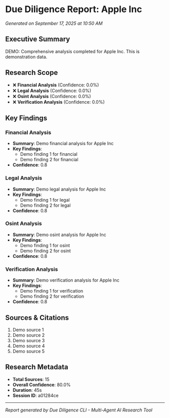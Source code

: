 # Due Diligence Report: Apple Inc
*Generated on September 17, 2025 at 10:50 AM*

## Executive Summary

DEMO: Comprehensive analysis completed for Apple Inc. This is demonstration data.

## Research Scope
- ❌ **Financial Analysis** (Confidence: 0.0%)
- ❌ **Legal Analysis** (Confidence: 0.0%)
- ❌ **Osint Analysis** (Confidence: 0.0%)
- ❌ **Verification Analysis** (Confidence: 0.0%)

## Key Findings

### Financial Analysis

- **Summary**: Demo financial analysis for Apple Inc
- **Key Findings**:
  - Demo finding 1 for financial
  - Demo finding 2 for financial
- **Confidence**: 0.8

### Legal Analysis

- **Summary**: Demo legal analysis for Apple Inc
- **Key Findings**:
  - Demo finding 1 for legal
  - Demo finding 2 for legal
- **Confidence**: 0.8

### Osint Analysis

- **Summary**: Demo osint analysis for Apple Inc
- **Key Findings**:
  - Demo finding 1 for osint
  - Demo finding 2 for osint
- **Confidence**: 0.8

### Verification Analysis

- **Summary**: Demo verification analysis for Apple Inc
- **Key Findings**:
  - Demo finding 1 for verification
  - Demo finding 2 for verification
- **Confidence**: 0.8

## Sources & Citations

1. Demo source 1
2. Demo source 2
3. Demo source 3
4. Demo source 4
5. Demo source 5

## Research Metadata

- **Total Sources**: 15
- **Overall Confidence**: 80.0%
- **Duration**: 45s
- **Session ID**: a01284ce

---

*Report generated by Due Diligence CLI - Multi-Agent AI Research Tool*
